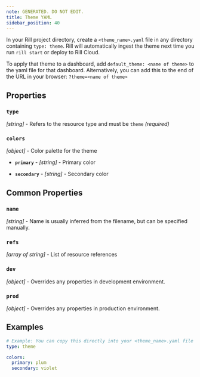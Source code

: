 ```yaml
---
note: GENERATED. DO NOT EDIT.
title: Theme YAML
sidebar_position: 40
---
```


In your Rill project directory, create a `<theme_name>.yaml` file in any directory containing `type: theme`. Rill will automatically ingest the theme next time you run `rill start` or deploy to Rill Cloud.

To apply that theme to a dashboard, add `default_theme: <name of theme>` to the yaml file for that dashboard. Alternatively, you can add this to the end of the URL in your browser: `?theme=<name of theme>`


## Properties

### `type`

_[string]_ - Refers to the resource type and must be `theme` _(required)_

### `colors`

_[object]_ - Color palette for the theme 

  - **`primary`** - _[string]_ - Primary color 

  - **`secondary`** - _[string]_ - Secondary color 

## Common Properties

### `name`

_[string]_ - Name is usually inferred from the filename, but can be specified manually. 

### `refs`

_[array of string]_ - List of resource references 

### `dev`

_[object]_ - Overrides any properties in development environment. 

### `prod`

_[object]_ - Overrides any properties in production environment. 

## Examples

```yaml
# Example: You can copy this directly into your <theme_name>.yaml file
type: theme

colors:
  primary: plum
  secondary: violet
```
